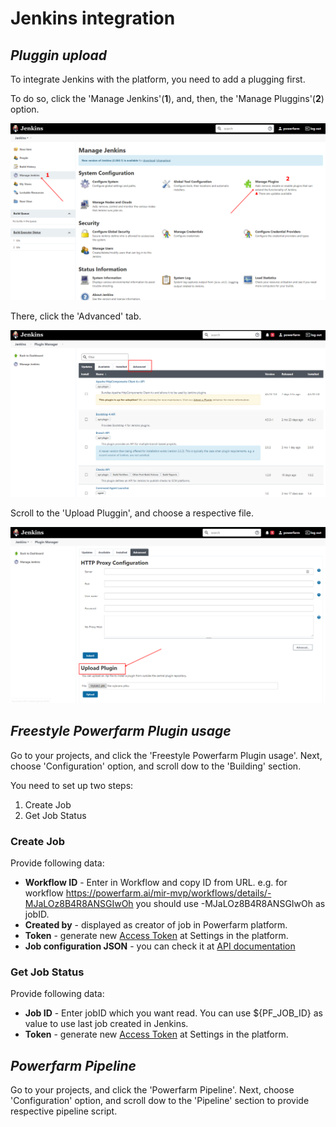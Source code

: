 # Jenkins integration



## ***Pluggin upload***

To integrate Jenkins with the platform, you need to add a plugging first.

To do so, click the 'Manage Jenkins'(**1**), and, then, the 'Manage Pluggins'(**2**) option.

![plug](https://github.com/mirpl/mvp-ta-knowledge-base/blob/master/assets/imeges8/image3.png?raw=true)


There, click the 'Advanced' tab.

![adv](https://github.com/mirpl/mvp-ta-knowledge-base/blob/master/assets/imeges8/image2.png?raw=true)

Scroll to the 'Upload Pluggin', and choose a respective file.

![apl](https://github.com/mirpl/mvp-ta-knowledge-base/blob/master/assets/imeges8/image1.png?raw=true)

## ***Freestyle Powerfarm Plugin usage***

Go to your projects, and click the 'Freestyle Powerfarm Plugin usage'. Next, choose 'Configuration' option, and scroll dow to the 'Building' section. 

You need to set up two steps:

1. Create Job
2. Get Job Status

### Create Job

Provide following data:

- **Workflow ID** - Enter in Workflow and copy ID from URL. e.g. for workflow https://powerfarm.ai/mir-mvp/workflows/details/-MJaLOz8B4R8ANSGIwOh you should use -MJaLOz8B4R8ANSGIwOh as jobID.
- **Created by** - displayed as creator of job in Powerfarm platform.
- **Token** - generate new [Access Token](https://docs.powerfarm.ai/docs/mvp-ta-knowledge-base/docs/Using-the-Platform/Settings/Access-Token.md) at Settings in the platform.
- **Job configuration JSON** - you can check it at [API documentation](https://docs.powerfarm.ai/docs/mvp-ta-knowledge-base/PF-API.v1.json/paths/~1jobs/post)

### Get Job Status

Provide following data:

- **Job ID** - Enter jobID which you want read. You can use ${PF_JOB_ID} as value to use last job created in Jenkins.
- **Token** - generate new [Access Token](https://docs.powerfarm.ai/docs/mvp-ta-knowledge-base/docs/Using-the-Platform/Settings/Access-Token.md) at Settings in the platform.

## ***Powerfarm Pipeline*** 

Go to your projects, and click the 'Powerfarm Pipeline'. Next, choose 'Configuration' option, and scroll dow to the 'Pipeline' section to provide respective pipeline script. 
